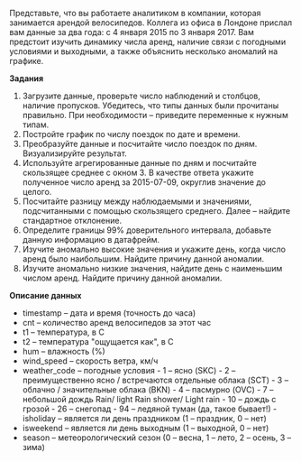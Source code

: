Представьте, что вы работаете аналитиком в компании, которая занимается арендой велосипедов. Коллега из офиса в Лондоне прислал вам данные за два года: с 4 января 2015 по 3 января 2017. Вам предстоит изучить динамику числа аренд, наличие связи с погодными условиями и выходными, а также объяснить несколько аномалий на графике.

**Задания**
1. Загрузите данные, проверьте число наблюдений и столбцов, наличие пропусков. Убедитесь, что типы данных были прочитаны правильно. При необходимости – приведите переменные к нужным типам.
2. Постройте график по числу поездок по дате и времени.
3. Преобразуйте данные и посчитайте число поездок по дням. Визуализируйте результат.
4. Используйте агрегированные данные по дням и посчитайте скользящее среднее с окном 3. В качестве ответа укажите полученное число аренд за 2015-07-09, округлив значение до целого.
5. Посчитайте разницу между наблюдаемыми и значениями, подсчитанными с помощью скользящего среднего. Далее – найдите стандартное отклонение.
6. Определите границы 99% доверительного интервала, добавьте данную информацию в датафрейм.
7. Изучите аномально высокие значения и укажите день, когда число аренд было наибольшим. Найдите причину данной аномалии.
8. Изучите аномально низкие значения, найдите день с наименьшим числом аренд. Найдите причину данной аномалии.

**Описание данных** 
   - timestamp – дата и время (точность до часа)
   -  cnt – количество аренд велосипедов за этот час
   -  t1 – температура, в С
   -  t2 – температура "ощущается как", в С 
   -  hum – влажность (%)
   -  wind_speed – скорость ветра, км/ч
   -  weather_code – погодные условия
     -   1 – ясно (SKC)
     -   2 – преимущественно ясно / встречаются отдельные облака (SCT)
     -   3 – облачно / значительные облака (BKN)
     -   4 – пасмурно (OVC)
     -   7 – небольшой дождь Rain/ light Rain shower/ Light rain 
     -   10 – дождь с грозой
     -   26 – снегопад 
     -   94 – ледяной туман (да, такое бывает!)
    - isholiday – является ли день праздником (1 – праздник, 0 – нет)
   -  isweekend –  является ли день выходным (1 – выходной, 0 – нет)
   -  season – метеорологический сезон (0 – весна, 1 – лето, 2 – осень, 3 – зима)
